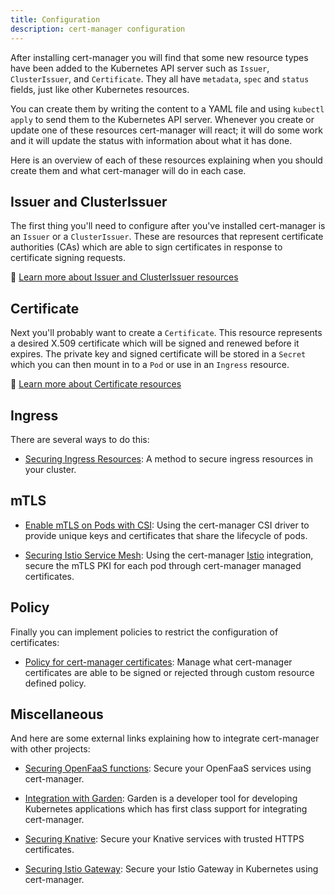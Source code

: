 ```yaml
---
title: Configuration
description: cert-manager configuration
---
```


After installing cert-manager you will find that some new resource types have been added to the Kubernetes API server
such as `Issuer`, `ClusterIssuer`, and `Certificate`.
They all have `metadata`, `spec` and `status` fields, just like other Kubernetes resources.

You can create them by writing the content to a YAML file and using `kubectl apply` to send them to the Kubernetes API server.
Whenever you create or update one of these resources cert-manager will react;
it will do some work and it will update the status with information about what it has done.

Here is an overview of each of these resources explaining when you should create them and what cert-manager will do in each case.

## Issuer and ClusterIssuer

The first thing you'll need to configure after you've installed cert-manager is an `Issuer` or a `ClusterIssuer`.
These are resources that represent certificate authorities (CAs)
which are able to sign certificates in response to certificate signing requests.

📖 [Learn more about Issuer and ClusterIssuer resources](issuer-and-clusterissuer-resources/README.md)

## Certificate

Next you'll probably want to create a `Certificate`.
This resource represents a desired X.509 certificate which will be signed and renewed before it expires.
The private key and signed certificate will be stored in a `Secret` which you can then mount in to a `Pod`
or use in an `Ingress` resource.

📖 [Learn more about Certificate resources](certificate-resources/README.md)

## Ingress

There are several ways to do this:

- [Securing Ingress Resources](./securing-ingress.md): A method to secure ingress resources
  in your cluster.

## mTLS

- [Enable mTLS on Pods with CSI](./csi.md): Using the cert-manager CSI
  driver to provide unique keys and certificates that share the lifecycle of
  pods.

- [Securing Istio Service Mesh](./istio.md): Using the cert-manager
  [Istio](https://istio.io) integration, secure the mTLS PKI for each pod
  through cert-manager managed certificates.


## Policy

Finally you can implement policies to restrict the configuration of certificates:

- [Policy for cert-manager certificates](./approver-policy.md): Manage
  what cert-manager certificates are able to be signed or rejected through
  custom resource defined policy.

## Miscellaneous

And here are some external links explaining how to integrate cert-manager with other projects:

- [Securing OpenFaaS functions](https://docs.openfaas.com/reference/ssl/kubernetes-with-cert-manager/):
  Secure your OpenFaaS services using cert-manager.

- [Integration with Garden](https://docs.garden.io/guides/cert-manager-integration): Garden is a
  developer tool for developing Kubernetes applications which has first class
  support for integrating cert-manager.

- [Securing Knative](https://knative.dev/docs/serving/using-auto-tls/): Secure
  your Knative services with trusted HTTPS certificates.

- [Securing Istio Gateway](https://istio.io/docs/tasks/traffic-management/ingress/ingress-certmgr/):
  Secure your Istio Gateway in Kubernetes using cert-manager.
